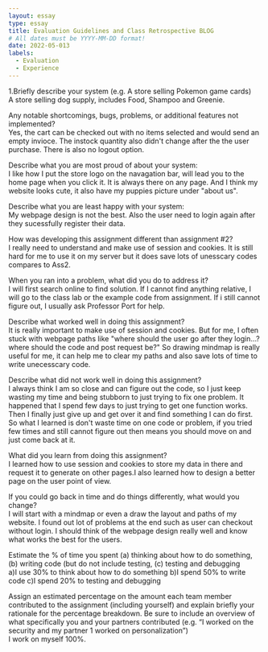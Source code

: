 ```yaml
---
layout: essay
type: essay
title: Evaluation Guidelines and Class Retrospective BLOG
# All dates must be YYYY-MM-DD format!
date: 2022-05-013
labels:
  - Evaluation
  - Experience
---
```


1.Briefly describe your system (e.g. A store selling Pokemon game cards)<br>
A store selling dog supply, includes Food, Shampoo and Greenie.

Any notable shortcomings, bugs, problems, or additional features not implemented?<br>
Yes, the cart can be checked out with no items selected and would send an empty invioce. The instock quantity also didn't change after the the user purchase. There is also no logout option.

Describe what you are most proud of about your system:<br>
I like how I put the store logo on the navagation bar, will lead you to the home page when you click it. It is always there on any page. And I think my website looks cute, it also have my puppies picture under "about us".

Describe what you are least happy with your system:<br>
My webpage design is not the best. Also the user need to login again after they sucessfully register their data. 

How was developing this assignment different than assignment #2?<br>
I really need to understand and make use of session and cookies. It is still hard for me to use it on my server but it does save lots of unesscary codes compares to Ass2.

When you ran into a problem, what did you do to address it?<br>
I will first search online to find solution. If I cannot find anything relative, I will go to the class lab or the example code from assignment. If i still cannot figure out, I usually ask Professor Port for help.

Describe what worked well in doing this assignment?<br>
It is really important to make use of session and cookies. But for me, I often stuck with webpage paths like "where should the user go after they login...? where should the code and post request be?" So drawing mindmap is really useful for me, it can help me to clear my paths and also save lots of time to write unecesscary code.

Describe what did not work well in doing this assignment?<br>
I always think I am so close and can figure out the code, so I just keep wasting my time and being stubborn to just trying to fix one problem. It happened that I spend few days to just trying to get one function works. Then I finally just give up and get over it and find something I can do first. So what I learned is don't waste time on one code or problem, if you tried few times and still cannot figure out then means you should move on and just come back at it.

What did you learn from doing this assignment?<br>
I learned how to use session and cookies to store my data in there and request it to generate on other pages.I also learned how to design a better page on the user point of view. 

If you could go back in time and do things differently, what would you change?<br>
I will start with a mindmap or even a draw the layout and paths of my website. I found out lot of problems at the end such as user can checkout without login. I should think of the webpage design really well and know what works the best for the users.

Estimate the % of time you spent (a) thinking about how to do something, (b) writing code (but do not include testing, (c) testing and debugging<br>
a)I use 30% to think about how to do something
b)I spend 50% to write code
c)I spend 20% to testing and debugging

Assign an estimated percentage on the amount each team member contributed to the assignment (including yourself) and explain briefly your rationale for the percentage breakdown. Be sure to include an overview of what specifically you and your partners contributed (e.g. “I worked on the security and my partner 1 worked on personalization”)<br>
I work on myself 100%.